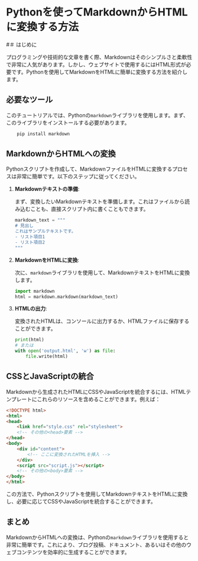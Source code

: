 # Pythonを使ってMarkdownからHTMLに変換する方法

#＃ はじめに

プログラミングや技術的な文章を書く際、Markdownはそのシンプルさと柔軟性で非常に人気があります。しかし、ウェブサイトで使用するにはHTML形式が必要です。Pythonを使用してMarkdownをHTMLに簡単に変換する方法を紹介します。

## 必要なツール

このチュートリアルでは、Pythonの`markdown`ライブラリを使用します。まず、このライブラリをインストールする必要があります。

```bash
    pip install markdown
```

## MarkdownからHTMLへの変換

Pythonスクリプトを作成して、MarkdownファイルをHTMLに変換するプロセスは非常に簡単です。以下のステップに従ってください。

1. **Markdownテキストの準備**:

    まず、変換したいMarkdownテキストを準備します。これはファイルから読み込むことも、直接スクリプト内に書くこともできます。

    ```python
    markdown_text = """
    # 見出し
    これはサンプルテキストです。
    - リスト項目1
    - リスト項目2
    """
    ```

2. **MarkdownをHTMLに変換**:

    次に、`markdown`ライブラリを使用して、MarkdownテキストをHTMLに変換します。

    ```python
    import markdown
    html = markdown.markdown(markdown_text)
    ```

3. **HTMLの出力**:

    変換されたHTMLは、コンソールに出力するか、HTMLファイルに保存することができます。

    ```python
    print(html)
    # または
    with open('output.html', 'w') as file:
        file.write(html)
    ```

## CSSとJavaScriptの統合

Markdownから生成されたHTMLにCSSやJavaScriptを統合するには、HTMLテンプレートにこれらのリソースを含めることができます。例えば：

```html
<!DOCTYPE html>
<html>
<head>
    <link href="style.css" rel="stylesheet">
    <!-- その他の<head>要素 -->
</head>
<body>
    <div id="content">
        <!-- ここに変換されたHTMLを挿入 -->
    </div>
    <script src="script.js"></script>
    <!-- その他の<body>要素 -->
</body>
</html>
```

この方法で、Pythonスクリプトを使用してMarkdownテキストをHTMLに変換し、必要に応じてCSSやJavaScriptを統合することができます。

## まとめ

MarkdownからHTMLへの変換は、Pythonの`markdown`ライブラリを使用すると非常に簡単です。これにより、ブログ投稿、ドキュメント、あるいはその他のウェブコンテンツを効率的に生成することができます。
